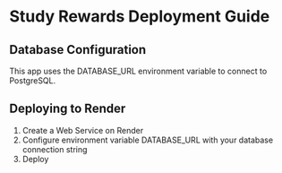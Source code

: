 # Study Rewards Deployment Guide
## Database Configuration
This app uses the DATABASE_URL environment variable to connect to PostgreSQL.
## Deploying to Render
1. Create a Web Service on Render
2. Configure environment variable DATABASE_URL with your database connection string
3. Deploy
